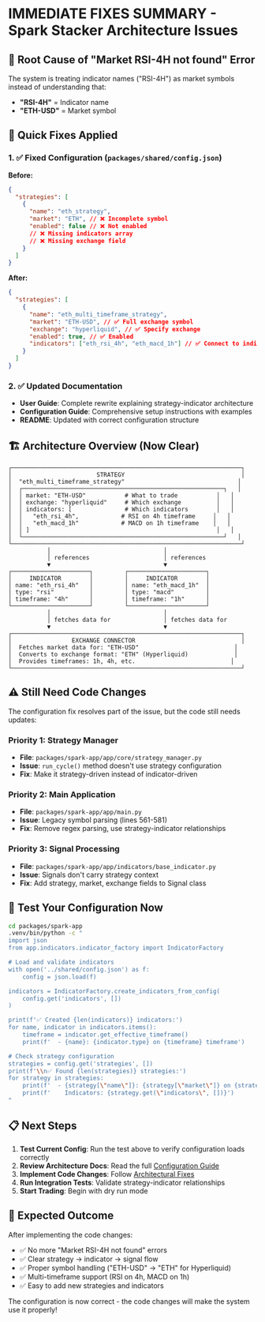 # IMMEDIATE FIXES SUMMARY - Spark Stacker Architecture Issues

## 🚨 **Root Cause of "Market RSI-4H not found" Error**

The system is treating indicator names ("RSI-4H") as market symbols instead of understanding that:

- **"RSI-4H"** = Indicator name
- **"ETH-USD"** = Market symbol

## 🔧 **Quick Fixes Applied**

### 1. ✅ **Fixed Configuration** (`packages/shared/config.json`)

**Before:**

```json
{
  "strategies": [
    {
      "name": "eth_strategy",
      "market": "ETH", // ❌ Incomplete symbol
      "enabled": false // ❌ Not enabled
      // ❌ Missing indicators array
      // ❌ Missing exchange field
    }
  ]
}
```

**After:**

```json
{
  "strategies": [
    {
      "name": "eth_multi_timeframe_strategy",
      "market": "ETH-USD", // ✅ Full exchange symbol
      "exchange": "hyperliquid", // ✅ Specify exchange
      "enabled": true, // ✅ Enabled
      "indicators": ["eth_rsi_4h", "eth_macd_1h"] // ✅ Connect to indicators
    }
  ]
}
```

### 2. ✅ **Updated Documentation**

- **User Guide**: Complete rewrite explaining strategy-indicator architecture
- **Configuration Guide**: Comprehensive setup instructions with examples
- **README**: Updated with correct configuration structure

## 🏗️ **Architecture Overview (Now Clear)**

```
┌─────────────────────────────────────────────────────────────────┐
│                        STRATEGY                                 │
│  "eth_multi_timeframe_strategy"                                │
│  ┌─────────────────────────────────────────────────────────┐   │
│  │ market: "ETH-USD"           # What to trade           │   │
│  │ exchange: "hyperliquid"     # Which exchange          │   │
│  │ indicators: [               # Which indicators        │   │
│  │   "eth_rsi_4h",            # RSI on 4h timeframe     │   │
│  │   "eth_macd_1h"            # MACD on 1h timeframe    │   │
│  │ ]                                                     │   │
│  └─────────────────────────────────────────────────────────┘   │
└─────────────────────────────────────────────────────────────────┘
           │                                │
           │ references                     │ references
           ▼                                ▼
┌──────────────────────┐         ┌──────────────────────┐
│     INDICATOR        │         │     INDICATOR        │
│ name: "eth_rsi_4h"   │         │ name: "eth_macd_1h"  │
│ type: "rsi"          │         │ type: "macd"         │
│ timeframe: "4h"      │         │ timeframe: "1h"      │
└──────────────────────┘         └──────────────────────┘
           │                                │
           │ fetches data for               │ fetches data for
           ▼                                ▼
┌─────────────────────────────────────────────────────────────────┐
│                 EXCHANGE CONNECTOR                              │
│  Fetches market data for: "ETH-USD"                           │
│  Converts to exchange format: "ETH" (Hyperliquid)             │
│  Provides timeframes: 1h, 4h, etc.                           │
└─────────────────────────────────────────────────────────────────┘
```

## ⚠️ **Still Need Code Changes**

The configuration fix resolves part of the issue, but the code still needs updates:

### Priority 1: Strategy Manager

- **File**: `packages/spark-app/app/core/strategy_manager.py`
- **Issue**: `run_cycle()` method doesn't use strategy configuration
- **Fix**: Make it strategy-driven instead of indicator-driven

### Priority 2: Main Application

- **File**: `packages/spark-app/app/main.py`
- **Issue**: Legacy symbol parsing (lines 561-581)
- **Fix**: Remove regex parsing, use strategy-indicator relationships

### Priority 3: Signal Processing

- **File**: `packages/spark-app/app/indicators/base_indicator.py`
- **Issue**: Signals don't carry strategy context
- **Fix**: Add strategy, market, exchange fields to Signal class

## 🧪 **Test Your Configuration Now**

```bash
cd packages/spark-app
.venv/bin/python -c "
import json
from app.indicators.indicator_factory import IndicatorFactory

# Load and validate indicators
with open('../shared/config.json') as f:
    config = json.load(f)

indicators = IndicatorFactory.create_indicators_from_config(
    config.get('indicators', [])
)

print(f'✅ Created {len(indicators)} indicators:')
for name, indicator in indicators.items():
    timeframe = indicator.get_effective_timeframe()
    print(f'  - {name}: {indicator.type} on {timeframe} timeframe')

# Check strategy configuration
strategies = config.get('strategies', [])
print(f'\\n✅ Found {len(strategies)} strategies:')
for strategy in strategies:
    print(f'  - {strategy[\"name\"]}: {strategy[\"market\"]} on {strategy[\"exchange\"]}')
    print(f'    Indicators: {strategy.get(\"indicators\", [])}')
"
```

## 📋 **Next Steps**

1. **Test Current Config**: Run the test above to verify configuration loads correctly
2. **Review Architecture Docs**: Read the full [Configuration Guide](./configuration.md)
3. **Implement Code Changes**: Follow [Architectural Fixes](./architectural-fixes.md)
4. **Run Integration Tests**: Validate strategy-indicator relationships
5. **Start Trading**: Begin with dry run mode

## 🎯 **Expected Outcome**

After implementing the code changes:

- ✅ No more "Market RSI-4H not found" errors
- ✅ Clear strategy → indicator → signal flow
- ✅ Proper symbol handling ("ETH-USD" → "ETH" for Hyperliquid)
- ✅ Multi-timeframe support (RSI on 4h, MACD on 1h)
- ✅ Easy to add new strategies and indicators

The configuration is now correct - the code changes will make the system use it properly!
